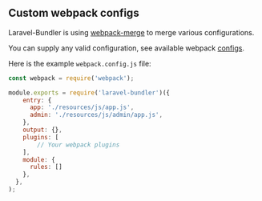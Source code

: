 ## Custom webpack configs

Laravel-Bundler is using [webpack-merge](https://github.com/survivejs/webpack-merge) to merge various configurations.

You can supply any valid configuration, see available webpack [configs](https://webpack.js.org/configuration/).

Here is the example `webpack.config.js` file:

```js
const webpack = require('webpack');

module.exports = require('laravel-bundler')({
    entry: {
      app: './resources/js/app.js',
      admin: './resources/js/admin/app.js',
    },
    output: {},
    plugins: [
        // Your webpack plugins
    ],
    module: {
      rules: []
    },
  },
);
```
